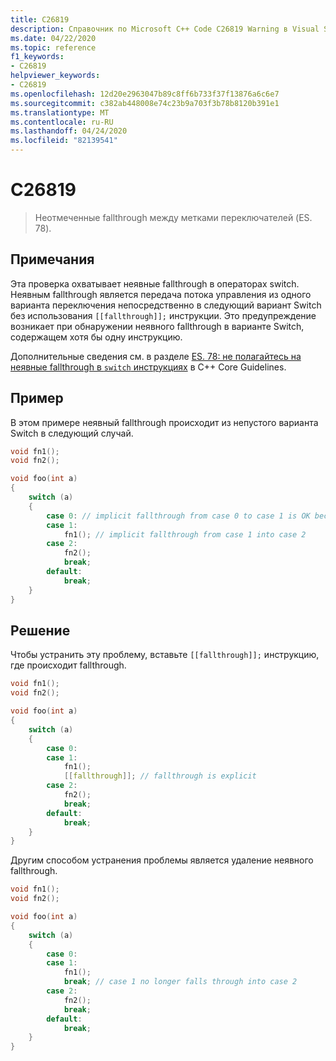 ```yaml
---
title: C26819
description: Справочник по Microsoft C++ Code C26819 Warning в Visual Studio.
ms.date: 04/22/2020
ms.topic: reference
f1_keywords:
- C26819
helpviewer_keywords:
- C26819
ms.openlocfilehash: 12d20e2963047b89c8ff6b733f37f13876a6c6e7
ms.sourcegitcommit: c382ab448008e74c23b9a703f3b78b8120b391e1
ms.translationtype: MT
ms.contentlocale: ru-RU
ms.lasthandoff: 04/24/2020
ms.locfileid: "82139541"
---
```

# <a name="c26819"></a>C26819

> Неотмеченные fallthrough между метками переключателей (ES. 78).

## <a name="remarks"></a>Примечания

Эта проверка охватывает неявные fallthrough в операторах switch. Неявным fallthrough является передача потока управления из одного варианта переключения непосредственно в следующий вариант Switch без использования `[[fallthrough]];` инструкции. Это предупреждение возникает при обнаружении неявного fallthrough в варианте Switch, содержащем хотя бы одну инструкцию.

Дополнительные сведения см. в разделе [ES. 78: не полагайтесь на неявные fallthrough в `switch` инструкциях](https://github.com/isocpp/CppCoreGuidelines/blob/master/CppCoreGuidelines.md#Res-break) в C++ Core Guidelines.

## <a name="example"></a>Пример

В этом примере неявный fallthrough происходит из непустого варианта Switch в следующий случай.

```cpp
void fn1();
void fn2();

void foo(int a)
{
    switch (a)
    {
        case 0: // implicit fallthrough from case 0 to case 1 is OK because case 0 is empty
        case 1:
            fn1(); // implicit fallthrough from case 1 into case 2
        case 2:
            fn2();
            break;
        default:
            break;
    }
}
```

## <a name="solution"></a>Решение

Чтобы устранить эту проблему, вставьте `[[fallthrough]];` инструкцию, где происходит fallthrough.

```cpp
void fn1();
void fn2();

void foo(int a)
{
    switch (a)
    {
        case 0:
        case 1:
            fn1();
            [[fallthrough]]; // fallthrough is explicit
        case 2:
            fn2();
            break;
        default:
            break;
    }
}
```

Другим способом устранения проблемы является удаление неявного fallthrough.

```cpp
void fn1();
void fn2();

void foo(int a)
{
    switch (a)
    {
        case 0:
        case 1:
            fn1();
            break; // case 1 no longer falls through into case 2
        case 2:
            fn2();
            break;
        default:
            break;
    }
}
```
